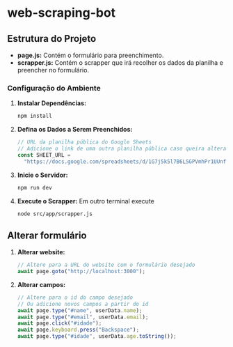 # web-scraping-bot

## Estrutura do Projeto
- **page.js:** Contém o formulário para preenchimento.
- **scrapper.js:** Contém o scrapper que irá recolher os dados da planilha e preencher no formulário.

### Configuração do Ambiente
1. **Instalar Dependências:**
   ```bash
   npm install
2. **Defina os Dados a Serem Preenchidos:**
   ```javascript
   // URL da planilha pública do Google Sheets
   // Adicione o link de uma outra planilha pública caso queira alterar os dados
   const SHEET_URL =
     "https://docs.google.com/spreadsheets/d/1G7j5k5l7B6LSGPVmhPr1UUnfeq3Tc057AyhKBWivm6A/edit?usp=sharing";
4. **Inicie o Servidor:**
   ```bash
   npm run dev
5. **Execute o Scrapper:** Em outro terminal execute
   ```bash
   node src/app/scrapper.js

## Alterar formulário
1. **Alterar website:**
   ```javascript
   // Altere para a URL do website com o formulário desejado
   await page.goto("http://localhost:3000");
2. **Alterar campos:**
   ```javascript
   // Altere para o id do campo desejado
   // Ou adicione novos campos a partir do id
   await page.type("#name", userData.name);
   await page.type("#email", userData.email);
   await page.click("#idade");
   await page.keyboard.press("Backspace");
   await page.type("#idade", userData.age.toString());
